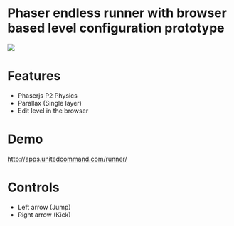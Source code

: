 # Phaser endless runner with browser based level configuration prototype

<img src="http://i.imgur.com/KGRZTPw.png">

# Features
* Phaserjs P2 Physics
* Parallax (Single layer)
* Edit level in the browser

# Demo
http://apps.unitedcommand.com/runner/

# Controls
* Left arrow (Jump)
* Right arrow (Kick)
